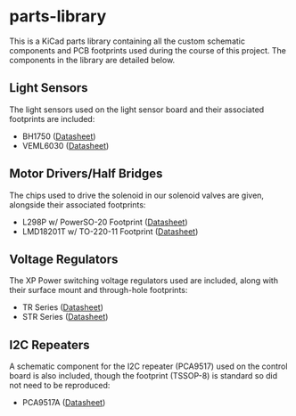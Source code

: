 # parts-library

This is a KiCad parts library containing all the custom schematic components and PCB footprints used during the course of this project. The components in the library are detailed below.

## Light Sensors

The light sensors used on the light sensor board and their associated footprints are included:

* BH1750 ([Datasheet](http://www.farnell.com/datasheets/1813320.pdf?_ga=2.138993524.699683899.1527583637-63322148.1527583637))
* VEML6030 ([Datasheet](http://www.farnell.com/datasheets/2118174.pdf?_ga=2.138993524.699683899.1527583637-63322148.1527583637))

## Motor Drivers/Half Bridges

The chips used to drive the solenoid in our solenoid valves are given, alongside their associated footprints:

* L298P w/ PowerSO-20 Footprint ([Datasheet](http://www.farnell.com/datasheets/1693054.pdf?_ga=2.65007976.699683899.1527583637-63322148.1527583637))
* LMD18201T w/ TO-220-11 Footprint ([Datasheet](http://www.ti.com/general/docs/lit/getliterature.tsp?genericPartNumber=LMD18201&&fileType=pdf))

## Voltage Regulators

The XP Power switching voltage regulators used are included, along with their surface mount and through-hole footprints:

* TR Series ([Datasheet](https://docs-emea.rs-online.com/webdocs/150c/0900766b8150c31a.pdf))
* STR Series ([Datasheet](https://docs-emea.rs-online.com/webdocs/150c/0900766b8150c4bd.pdf))

## I2C Repeaters

A schematic component for the I2C repeater (PCA9517) used on the control board is also included, though the footprint (TSSOP-8) is standard so did not need to be reproduced:

* PCA9517A ([Datasheet](http://www.farnell.com/datasheets/2058493.pdf?_ga=2.72750036.699683899.1527583637-63322148.1527583637))
